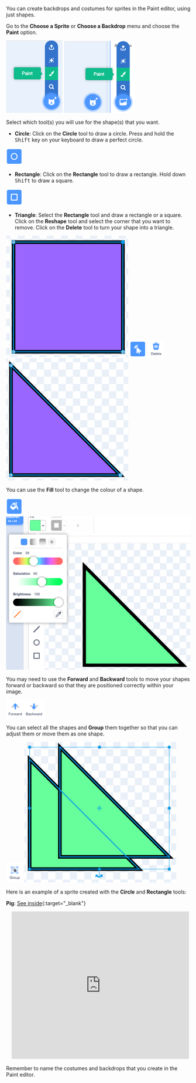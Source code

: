 You can create backdrops and costumes for sprites in the Paint editor, using just shapes.

Go to the **Choose a Sprite** or **Choose a Backdrop** menu and choose the **Paint** option.

![The 'Paint' option in the 'Choose a Sprite' menu.](images/choose-a-sprite.png)
![The 'Paint' option in the 'Choose a Backdrop' menu.](images/choose-a-backdrop.png)

Select which tool(s) you will use for the shape(s) that you want. 

+ **Circle**: Click on the **Circle** tool to draw a circle. Press and hold the <kbd>Shift</kbd> key on your keyboard to draw a perfect circle.

![The Circle tool in the Paint editor.](images/circle-tool.png)

+ **Rectangle**: Click on the **Rectangle** tool to draw a rectangle. Hold down <kbd>Shift</kbd> to draw a square.

![The Rectangle tool in the Paint editor.](images/rectangle-tool.png)

+ **Triangle**: Select the **Rectangle** tool and draw a rectangle or a square. Click on the **Reshape** tool and select the corner that you want to remove. Click on the **Delete** tool to turn your shape into a triangle.

![A square shape with one corner selected.](images/square.png)
![The Reshape tool in the Paint editor.](images/reshape.png)
![The Delete tool in the Paint editor.](images/delete.png)
![A triangle shape.](images/corner.png)

You can use the **Fill** tool to change the colour of a shape.

![The Fill tool in the Paint editor.](images/fill-tool.png)
![The Fill colour chooser and the new colour of the shape.](images/changed-colour.png)

You may need to use the **Forward** and **Backward** tools to move your shapes forward or backward so that they are positioned correctly within your image.

![The Forward and Backward tools in the Paint editor.](images/front-back-tools.png)

You can select all the shapes and **Group** them together so that you can adjust them or move them as one shape.

![The Group tool in the Paint editor.](images/group.png)
![Multiple shapes selected.](images/selected-shapes.png)

Here is an example of a sprite created with the **Circle** and **Rectangle** tools:

**Pig**: [See inside](https://scratch.mit.edu/projects/495903163/editor){:target="_blank"}
<div class="scratch-preview" style="margin-left: 15px;">
  <iframe allowtransparency="true" width="485" height="402" src="https://scratch.mit.edu/projects/embed/495903163/?autostart=false" frameborder="0"></iframe>
</div>


Remember to name the costumes and backdrops that you create in the Paint editor.
